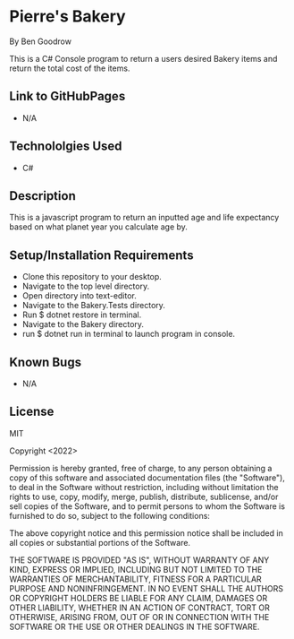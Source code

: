 # Pierre's Bakery
By Ben Goodrow

This is a C# Console program to return a users desired Bakery items and return the total cost of the items.

## Link to GitHubPages
* N/A

## Technololgies Used
* C#

## Description
This is a javascript program to return an inputted age and life expectancy based on what planet year you calculate age by.

## Setup/Installation Requirements
* Clone this repository to your desktop.
* Navigate to the top level directory.
* Open directory into text-editor.
* Navigate to the Bakery.Tests directory.
* Run $ dotnet restore in terminal.
* Navigate to the Bakery directory.
* run $ dotnet run in terminal to launch program in console.


## Known Bugs
* N/A

## License
MIT

Copyright <2022> <Benjamin Goodrow>

Permission is hereby granted, free of charge, to any person obtaining a copy of this software and associated documentation files (the "Software"), to deal in the Software without restriction, including without limitation the rights to use, copy, modify, merge, publish, distribute, sublicense, and/or sell copies of the Software, and to permit persons to whom the Software is furnished to do so, subject to the following conditions:

The above copyright notice and this permission notice shall be included in all copies or substantial portions of the Software.

THE SOFTWARE IS PROVIDED "AS IS", WITHOUT WARRANTY OF ANY KIND, EXPRESS OR IMPLIED, INCLUDING BUT NOT LIMITED TO THE WARRANTIES OF MERCHANTABILITY, FITNESS FOR A PARTICULAR PURPOSE AND NONINFRINGEMENT. IN NO EVENT SHALL THE AUTHORS OR COPYRIGHT HOLDERS BE LIABLE FOR ANY CLAIM, DAMAGES OR OTHER LIABILITY, WHETHER IN AN ACTION OF CONTRACT, TORT OR OTHERWISE, ARISING FROM, OUT OF OR IN CONNECTION WITH THE SOFTWARE OR THE USE OR OTHER DEALINGS IN THE SOFTWARE.